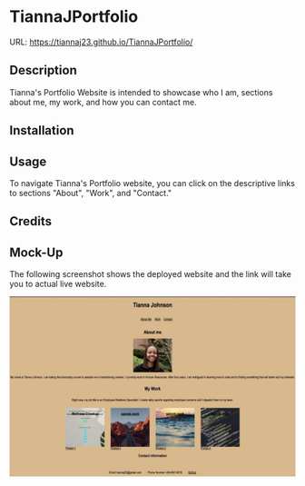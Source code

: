 # TiannaJPortfolio
URL: https://tiannaj23.github.io/TiannaJPortfolio/

## Description

Tianna's Portfolio Website is intended to showcase who I am, sections about me, my work, and how you can contact me.

## Installation


## Usage

To navigate Tianna's Portfolio website, you can click on the descriptive links to sections "About", "Work", and "Contact."

## Credits


## Mock-Up

The following screenshot shows the deployed website and the link will take you to actual live website.

![screen shot](./images/Portfolio.jpeg)